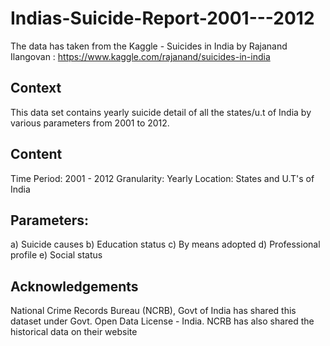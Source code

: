 # Indias-Suicide-Report-2001---2012
The data has taken from the Kaggle - Suicides in India by Rajanand Ilangovan : https://www.kaggle.com/rajanand/suicides-in-india

## Context
This data set contains yearly suicide detail of all the states/u.t of India by various parameters from 2001 to 2012.

## Content
Time Period: 2001 - 2012 Granularity: Yearly Location: States and U.T's of India

## Parameters:

a) Suicide causes b) Education status c) By means adopted d) Professional profile e) Social status

## Acknowledgements
National Crime Records Bureau (NCRB), Govt of India has shared this dataset under Govt. Open Data License - India. NCRB has also shared the historical data on their website
